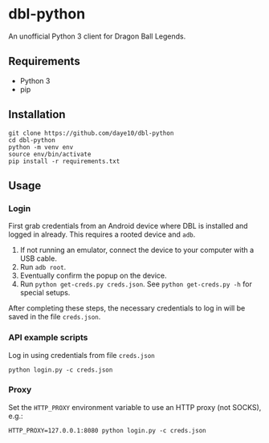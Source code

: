 # dbl-python

An unofficial Python 3 client for Dragon Ball Legends.

## Requirements

* Python 3
* pip

## Installation

```
git clone https://github.com/daye10/dbl-python
cd dbl-python
python -m venv env
source env/bin/activate
pip install -r requirements.txt
```

## Usage

### Login

First grab credentials from an Android device where DBL is installed and logged in already. This requires a rooted device and `adb`.

1. If not running an emulator, connect the device to your computer with a USB cable.
2. Run `adb root`.
3. Eventually confirm the popup on the device.
4. Run `python get-creds.py creds.json`. See `python get-creds.py -h` for special setups.

After completing these steps, the necessary credentials to log in will be saved in the file `creds.json`.

### API example scripts

Log in using credentials from file `creds.json`

```
python login.py -c creds.json
```

### Proxy

Set the `HTTP_PROXY` environment variable to use an HTTP proxy (not SOCKS), e.g.:

```
HTTP_PROXY=127.0.0.1:8080 python login.py -c creds.json
```
